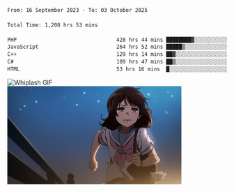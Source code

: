 


  
 
 <!--START_SECTION:waka-->

```txt
From: 16 September 2023 - To: 03 October 2025

Total Time: 1,208 hrs 53 mins

PHP                                428 hrs 44 mins ████████▓░░░░░░░░░░░░░░░░   35.11 %
JavaScript                         264 hrs 52 mins █████▒░░░░░░░░░░░░░░░░░░░   21.69 %
C++                                129 hrs 14 mins ██▓░░░░░░░░░░░░░░░░░░░░░░   10.58 %
C#                                 109 hrs 47 mins ██▒░░░░░░░░░░░░░░░░░░░░░░   08.99 %
HTML                               53 hrs 16 mins  █░░░░░░░░░░░░░░░░░░░░░░░░   04.36 %
```

<!--END_SECTION:waka-->

<p>
  <img src="whiplash.gif" alt="Whiplash GIF" width="420" height="500"/>
  <img src="kumiko_run.gif" alt="Kumiko Run GIF" width="400"/>
</p>
